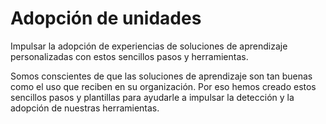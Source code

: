 # <a name="drive-adoption"></a>Adopción de unidades

Impulsar la adopción de experiencias de soluciones de aprendizaje personalizadas con estos sencillos pasos y herramientas. 

Somos conscientes de que las soluciones de aprendizaje son tan buenas como el uso que reciben en su organización.  Por eso hemos creado estos sencillos pasos y plantillas para ayudarle a impulsar la detección y la adopción de nuestras herramientas.  




